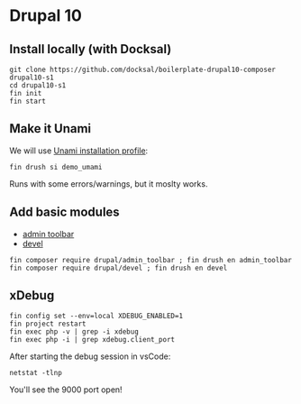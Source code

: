 # Drupal 10

## Install locally (with Docksal)

```
git clone https://github.com/docksal/boilerplate-drupal10-composer drupal10-s1
cd drupal10-s1
fin init
fin start
```

## Make it Unami

We will use [Unami installation profile](https://www.drupal.org/docs/getting-started/umami-drupal-demonstration-installation-profile):

```
fin drush si demo_umami
```

Runs with some errors/warnings, but it moslty works.

## Add basic modules

- [admin toolbar](https://www.drupal.org/project/admin_toolbar)
- [devel](https://www.drupal.org/project/devel)

```
fin composer require drupal/admin_toolbar ; fin drush en admin_toolbar
fin composer require drupal/devel ; fin drush en devel
```

## xDebug

```
fin config set --env=local XDEBUG_ENABLED=1
fin project restart
fin exec php -v | grep -i xdebug
fin exec php -i | grep xdebug.client_port
```

After starting the debug session in vsCode:

```
netstat -tlnp
```

You'll see the 9000 port open!
